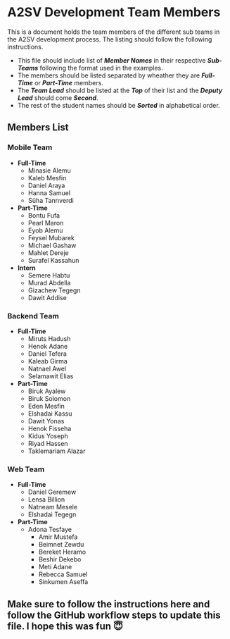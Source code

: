 # A2SV Development Team Members

This is a document holds the team members of the different sub teams in the A2SV development process. The listing should follow the following instructions.

- This file should include list of **_Member Names_** in their respective **_Sub-Teams_** following the format used in the examples.
- The members should be listed separated by wheather they are **_Full-Time_** or **_Part-Time_** members.
- The **_Team Lead_** should be listed at the **_Top_** of their list and the **_Deputy Lead_** should come **_Second_**.
- The rest of the student names should be **_Sorted_** in alphabetical order.

## Members List

### Mobile Team

- **Full-Time**
  - Minasie Alemu
  - Kaleb Mesfin
  - Daniel Araya
  - Hanna Samuel
  - Süha Tanrıverdi
- **Part-Time**
  - Bontu Fufa
  - Pearl Maron
  - Eyob Alemu
  - Feysel Mubarek
  - Michael Gashaw
  - Mahlet Dereje
  - Surafel Kassahun
- **Intern**
  - Semere Habtu
  - Murad Abdella
  - Gizachew Tegegn
  - Dawit Addise

### Backend Team

- **Full-Time**
  - Miruts Hadush
  - Henok Adane
  - Daniel Tefera
  - Kaleab Girma
  - Natnael Awel
  - Selamawit Elias
- **Part-Time**
  - Biruk Ayalew
  - Biruk Solomon
  - Eden Mesfin
  - Elshadai Kassu
  - Dawit Yonas
  - Henok Fisseha
  - Kidus Yoseph
  - Riyad Hassen
  - Taklemariam Alazar

### Web Team

- **Full-Time**
  - Daniel Geremew
  - Lensa Billion
  - Natneam Mesele
  - Elshadai Tegegn
- **Part-Time**
  - Adona Tesfaye
    - Amir Mustefa
    - Beimnet Zewdu
    - Bereket Heramo
    - Beshir Dekebo
    - Meti Adane
    - Rebecca Samuel
    - Sinkumen Aseffa

## Make sure to follow the instructions here and follow the GitHub workflow steps to update this file. I hope this was fun 😇
